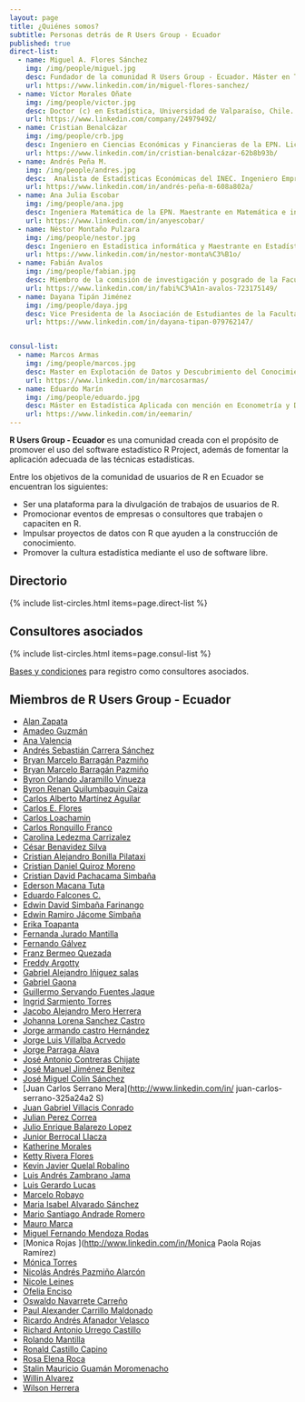 ```yaml
---
layout: page
title: ¿Quiénes somos?
subtitle: Personas detrás de R Users Group - Ecuador
published: true
direct-list:
  - name: Miguel A. Flores Sánchez
    img: /img/people/miguel.jpg
    desc: Fundador de la comunidad R Users Group - Ecuador. Máster en Técnicas Estadística y Ph.D (c) Estadística e Investigación de Operaciones de la Universidad de La Coruña. Magister en Investigación Operativa con mención en Sistemas Logísticos y de Transporte de la EPN. Ingeniero en Estadística Informática de la ESPOL. Docente e Investigador del Departamento de Matemática de la EPN, Capacitador de la Sociedad Ecuatoriana de Estadística en R.
    url: https://www.linkedin.com/in/miguel-flores-sanchez/ 
  - name: Víctor Morales Oñate
    img: /img/people/victor.jpg
    desc: Doctor (c) en Estadística, Universidad de Valparaíso, Chile. Magister (c) en Filosofía, Pontificia Universidad Católica de Valparaíso. Magister en Matemáticas Aplicadas de la USFQ. Ingeniero en Ciencias Económicas y Financieras de la EPN, Consultor, analista, docente y capacitador. Experto en análisis de datos y modelamiento econométrico de datos socioeconómicos y aplicaciones de estadística multivariante, Experto en estimación de áreas pequeñas y clasificación difusa, Investigador de estadística espacio-temporal.
    url: https://www.linkedin.com/company/24979492/
  - name: Cristian Benalcázar
    img: /img/people/crb.jpg
    desc: Ingeniero en Ciencias Económicas y Financieras de la EPN. Licenciado en Economía y Gestión, Jean Monnet, Francia. Especialista en Ciencia de datos de la Universidad Johns Hopkins. Especialista en análisis de datos para la toma de decisiones, Experto en automatización de modelos estadísticos y econométricos, Experto en el desarrollo de productos estadísticos y aplicaciones de consulta, captura, control y visualización, Experto en integración de lenguajes de programación y bases de datos con R.
    url: https://www.linkedin.com/in/cristian-benalcázar-62b8b93b/
  - name: Andrés Peña M.
    img: /img/people/andres.jpg
    desc:  Analista de Estadísticas Económicas del INEC. Ingeniero Empresarial de la EPN. Especialista en estadística económica-social, parte del Grupo de Expertos Gubernamentales en Estadísticas Manufactureras de la CAN. Capacitador de la Sociedad Ecuatoriana de Estadística en R, SPSS y Stata.
    url: https://www.linkedin.com/in/andrés-peña-m-608a802a/
  - name: Ana Julia Escobar
    img: /img/people/ana.jpg
    desc: Ingeniera Matemática de la EPN. Maestrante en Matemática e interaccciones en la Universidad Paris-Saclay. Científica de datos Jr. Especialista en Investigación de Operaciones.
    url: https://www.linkedin.com/in/anyescobar/
  - name: Néstor Montaño Pulzara
    img: /img/people/nestor.jpg
    desc: Ingeniero en Estadística informática y Maestrante en Estadística con Mención en Calidad y Productividad de la ESPOL. Capacitador de la Sociedad Ecuatoriana de Estadística en R. Experto en manejo eficiente de grandes volúmenes de datos, Experto en automatización de informes, presentaciones o reportes con R, Especialista en muestreo, estadística multivariante, forecasting, algoritmos de clasificación, optimización, inteligencia de negocios y desarrollo de aplicaciones estadísticas.
    url: https://www.linkedin.com/in/nestor-monta%C3%B1o/
  - name: Fabián Avalos
    img: /img/people/fabian.jpg
    desc: Miembro de la comisión de investigación y posgrado de la Facultad de Ciencias-ESPOCH. Presidente de la Asosiación de Estudiantes en la Escuela de Física y Matemática. Administrador y Configurador de Servidores de Windows certificado por Microsoft, Estudiante de la Carrera de Ingeniería en Estadística Informática en la ESPOCH, Especialista en Control Estadístico de Calidad y Mejora de Procesos.
    url: https://www.linkedin.com/in/fabi%C3%A1n-avalos-723175149/
  - name: Dayana Tipán Jiménez
    img: /img/people/daya.jpg
    desc: Vice Presidenta de la Asociación de Estudiantes de la Facultad de Ciencias Económicas-UCE. Presidenta de la Escuela de Estadística. Presidenta del Club de Aplicación, desarrollo e investigaciones Estadísticas. Estudiante de la Carrera de Ingeniería Estadística en la UCE. Especialista en Análisis Multivariante.
    url: https://www.linkedin.com/in/dayana-tipan-079762147/


consul-list:
  - name: Marcos Armas
    img: /img/people/marcos.jpg
    desc: Master en Explotación de Datos y Descubrimiento del Conocimiento en la Universidad de Buenos Aires (UBA), Argentina. Ingeniero en Sistemas e Informática de la ESPE. Científico de datos, consultor, desarrollador de software. Experto en business intelligence, business analytics y data science. Experto en el desarrollo de soluciones de alto poder computacional, generación de modelos matemáticos, algoritmos de inteligencia artificial, transformación e imputación de datos y visualizaciones de datos multidimensionales. Experto en el manejo de grandes volúmenes de datos.
    url: https://www.linkedin.com/in/marcosarmas/
  - name: Eduardo Marín
    img: /img/people/eduardo.jpg
    desc: Máster en Estadística Aplicada con mención en Econometría y Data Mining por la Universidad Católica de Lovaina, Bélgica. Licenciado en Economía y Gestión por la Universidad Pierre Mendès France, Grenoble-Francia. Economista por la PUCE. Consultor, Científico de Datos. Especialista en procesos estocásticos multivariados, modelos bayesianos y econometría utilizando Data Science y Machine Learning. Ha participado en múltiples consultorías a nivel internacional, destacando el análisis de Índice de Economía Digital y Sociedad (DESI) para la Unión Europea.
    url: https://www.linkedin.com/in/eemarin/
---
```


<b>R Users Group - Ecuador</b> es una comunidad creada con el propósito de promover el uso del software estadístico R Project, además de fomentar la aplicación adecuada de las técnicas estadísticas.

Entre los objetivos de la comunidad de usuarios de R en Ecuador se encuentran los siguientes:

* Ser una plataforma para la divulgación de trabajos de usuarios de R.
* Promocionar eventos de empresas o consultores que trabajen o capaciten en R.
* Impulsar proyectos de datos con R que ayuden a la construcción de conocimiento.
* Promover la cultura estadística mediante el uso de software libre.

## Directorio

{% include list-circles.html items=page.direct-list %}

## Consultores asociados

{% include list-circles.html items=page.consul-list %}

[Bases y condiciones](http://rusersgroup.com/consul/) para registro como consultores asociados.

## Miembros de R Users Group - Ecuador

* [Alan Zapata](http://www.linkedin/in/alan-zapata-saavedra-767b8455)
* [Amadeo Guzmán](https://www.linkedin.com/in/amadeo-guzm%C3%A1n-466a8768)
* [Ana Valencia ](http://www.linkedin.com/in/ana-de-dios-valencia-posada-964881a)
* [Andrés Sebastián Carrera Sánchez](https://www.linkedin.com/in/andres-carrera-3604ba71/)
* [Bryan Marcelo Barragán Pazmiño](https://www.linkedin.com/in/bryan-barragan-a78714136/)
* [Bryan Marcelo Barragán Pazmiño](https://www.linkedin.com/in/bryan-barragan-a78714136/)
* [Byron Orlando Jaramillo Vinueza](http://linkedin.com/in/byronjaramillo)
* [Byron Renan Quilumbaquin Caiza](https://www.linkedin.com/in/byron-quilumbaquin-289522152/)
* [Carlos Alberto Martínez Aguilar](http://www.linkedin.com/in/carlos-alberto-martínez-aguilar-82293633/)
* [Carlos E. Flores](http://www.linkedin.com/in/carlosfloresvaleriano)
* [Carlos Loachamin](https://www.linkedin.com/in/carlos-loachamin-97803921/)
* [Carlos Ronquillo Franco ](https://www.linkedin.com/in/carlosronquillof)
* [Carolina Ledezma Carrizalez](https://www.linkedin.com/in/acarolinaledezmacarrizalez/)
* [César Benavidez Silva](https://www.linkedin.com/in/c%C3%A9sar-benavidez-23680424/)
* [Cristian Alejandro Bonilla Pilataxi](https://www.linkedin.com/in/cristian-bonilla-6574b1152/)
* [Cristian Daniel Quiroz Moreno](https://www.linkedin.com/in/daniel-quiroz-654b6a131/)
* [Cristian David Pachacama Simbaña](http://www.linkedin.com/in/cristian-david-pachacama)
* [Ederson Macana Tuta](https://www.linkedin.com/in/ederson-macana-tuta-8331942a)
* [Eduardo Falcones C.](https://www.linkedin.com/in/eduardo-falcones-95177049)
* [Edwin David Simbaña Farinango](http://www.linkedin.com/in/edwin-simbaña-74623485)
* [Edwin Ramiro Jácome Simbaña](http://www.linkedin.com/in/edwin-j%C3%A1come-a410518a/)
* [Erika Toapanta ](http://www.linkedin.com/in/erika-lizeth-852659a0)
* [Fernanda Jurado Mantilla](http://www.linkendin.com/in/notengo)
* [Fernando Gálvez](https://www.linkedin.com/in/fernando-gálvez-22642954)
* [Franz Bermeo Quezada](https://www.linkedin.com/in/franz-bermeo-quezada-5728701b/)
* [Freddy Argotty](https://www.linkedin.com/in/freddy-argotty-96197019/)
* [Gabriel Alejandro Iñiguez salas](https://www.linkedin.com/in/gabriel-i%C3%B1iguez-4a5953151)
* [Gabriel Gaona](http://www.linkedin.com/in/gavg712)
* [Guillermo Servando Fuentes Jaque ](http://www.linkedin.com/in/guillermo-fuentes-jaque)
* [Ingrid Sarmiento Torres](http://linkedin.com/in/ingrid-sarmiento-torres-98525536)
* [Jacobo Alejandro Mero Herrera](http://www.linkedin.com/in/jacobo-mero)
* [Johanna Lorena Sanchez Castro](https://www.linkedin.com/feed/)
* [Jorge armando castro Hernández](http://www.linkedin.com/in/a-castro)
* [Jorge Luis Villalba Acrvedo](http://www.linkedin.com/in/jorge-villalba-acevedo-589040135/)
* [Jorge Parraga Alava](http://linkdin.com/in/jorgeklz)
* [José Antonio Contreras Chijate](http://www.linkedin.com/in/jacchi)
* [José Manuel Jiménez Benítez](http://www.linkedin.com/in/manuel-jiménez)
* [José Miguel Colín Sánchez](http://www.linkedin.com/in/jose-miguel-colin-sanchez)
* [Juan Carlos Serrano Mera](http://www.linkedin.com/in/ juan-carlos-serrano-325a24a2 S)
* [Juan Gabriel Villacis Conrado](http://www.linkedin.com/in/jgvc1983)
* [Julian Perez Correa](https://www.linkedin.com/in/julian-correa-68677134/)
* [Julio Enrique Balarezo Lopez ](http://www.linkedin.com/in/julio-enrique-965a2828)
* [Junior Berrocal Llacza](http://www.linkedin.com/in/junior-berrocal-llacza-5a6843b3/)
* [Katherine Morales](http://linkedin.com/in/katherine-morales-7194a3108)
* [Ketty Rivera Flores](http://www.linkedin.com/in/ketty-rivera-flores)
* [Kevin Javier Quelal Robalino](https://www.linkedin.com/in/kevinquelal)
* [Luis Andrés Zambrano Jama](http://www.linkedin.com/in/andres-zambrano-397762b3/)
* [Luis Gerardo Lucas](https://www.linkedin.com/in/gerardo-lucas-08164164/)
* [Marcelo Robayo](https://www.linkedin.com/in/marcelo-alexander-robayo-55762080)
* [Maria Isabel Alvarado Sánchez](https://www.linkedin.com/feed)
* [Mario Santiago Andrade Romero](http://linkedin.com/in/mario-andrade-romero-1b8997a3)
* [Mauro Marca](http://www.linkedin.com/e/rpp/227373966/mau_romar%40hotmail%2Ecom/-4420669007122574797/?hs=true&tok=3-RrMZ38M7VTY1)
* [Miguel Fernando Mendoza Rodas](http://www.linkedin.com/in/fernando-mendoza-aa6952151)
* [Monica Rojas ](http://www.linkedin.com/in/Monica Paola Rojas Ramírez)
* [Mónica Torres ](https://www.linkedin.com/feed/)
* [Nicolás Andrés Pazmiño Alarcón](http://www.linkedin.com)
* [Nicole Leines ](https://www.linkedin.com/in/nicoleleines07)
* [Ofelia Enciso](http://www.linkedin.com/feed/https://www.linkedin.com/in/ofelia-estela-enciso-jimenez-24043210b)
* [Oswaldo Navarrete Carreño](https://www.linkedin.com/in/oswaldonavarrete)
* [Paul Alexander Carrillo Maldonado](http://www.linkedin.com/in/paul-a-carrillo-maldonado-205a9784/)
* [Ricardo Andrés Afanador Velasco](http://ricardo.afanador)
* [Richard Antonio Urrego Castillo](https://www.linkedin.com/comm/hp/?midToken=AQHS_WJ7pyydzg&trk=eml-network_updates_digest-header-1-header~seeAll&trkEmail=eml-network_updates_digest-header-1-header~seeAll-null-2486c6~j9fvon8k~j4-null-home~play~main&lipi=urn%3Ali%3Apage%3Aemail_network_updates_digest%3Bq%2FbUOrEDQiKwrZlUskXJTw%3D%3D)
* [Rolando Mantilla](https://www.linkedin.com/in/rolandomantilla)
* [Ronald Castillo Capino](https://cl.linkedin.com/in/ronald-humberto-castillo-capino-b99a5413)
* [Rosa Elena Roca](http://www.linkedin.com/in/rhttps://www.linkedin.com/in/rosa-roca-35014b86/)
* [Stalin Mauricio Guamán Moromenacho](http://www.linkedin.com/in/SGMStalin)
* [Willin Alvarez](http://www.linkedin.com/in/willingabrielalvarezirausquin)
* [Wilson Herrera ](https://www.linkedin.com/in/wilson-alberto-herrera-montaluisa/)
